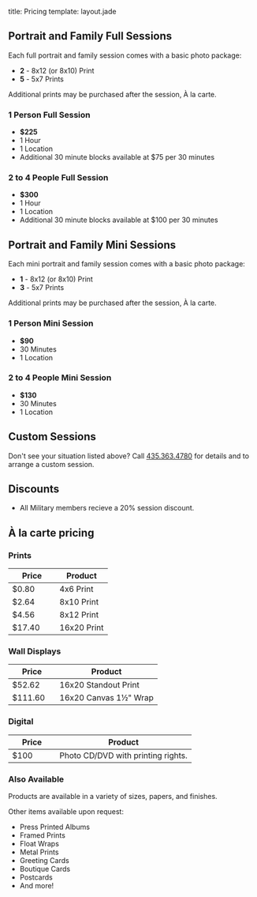 title: Pricing
template: layout.jade

## Portrait and Family Full Sessions

Each full portrait and family session comes with a basic photo package:

  * **2** - 8x12 (or 8x10) Print
  * **5** - 5x7 Prints

Additional prints may be purchased after the session, À la carte.

### 1 Person Full Session

  * **$225**
  * 1 Hour
  * 1 Location
  * Additional 30 minute blocks available at $75 per 30 minutes

### 2 to 4 People Full Session

  * **$300**
  * 1 Hour
  * 1 Location
  * Additional 30 minute blocks available at $100 per 30 minutes

## Portrait and Family Mini Sessions

Each mini portrait and family session comes with a basic photo package:

  * **1** - 8x12 (or 8x10) Print
  * **3** - 5x7 Prints

Additional prints may be purchased after the session, À la carte.

### 1 Person Mini Session

  * **$90**
  * 30 Minutes
  * 1 Location

### 2 to 4 People Mini Session

  * **$130**
  * 30 Minutes
  * 1 Location

## Custom Sessions

Don't see your situation listed above? Call [435.363.4780][tel] for details and to arrange a custom session.

## Discounts

  * All Military members recieve a 20% session discount.

## À la carte pricing

### Prints

<table>
	<thead>
		<tr>
			<th style="width: 5em;">Price</th>
			<th>Product</th>
		</tr>
	</thead>
	<tbody>
		<tr>
			<td>$0.80</td>
			<td>4x6 Print</td>
		</tr>
		<tr>
			<td>$2.64</td>
			<td>8x10 Print</td>
		</tr>
		<tr>
			<td>$4.56</td>
			<td>8x12 Print</td>
		</tr>
		<tr>
			<td>$17.40</td>
			<td>16x20 Print</td>
		</tr>
	</tbody>
</table>

### Wall Displays

<table>
	<thead>
		<tr>
			<th style="width: 5em;">Price</th>
			<th>Product</th>
		</tr>
	</thead>
	<tbody>
		<tr>
			<td>$52.62</td>
			<td>16x20 Standout Print</td>
		</tr>
		<tr>
			<td>$111.60</td>
			<td>16x20 Canvas 1&frac12;"  Wrap</td>
		</tr>
	</tbody>
</table>

### Digital

<table>
	<thead>
		<tr>
			<th style="width: 5em;">Price</th>
			<th>Product</th>
		</tr>
	</thead>
	<tbody>
		<tr>
			<td>$100</td>
			<td>Photo CD/DVD with printing rights.</td>
		</tr>
	</tbody>
</table>

### Also Available

Products are available in a variety of sizes, papers, and finishes.

Other items available upon request:

  * Press Printed Albums
  * Framed Prints
  * Float Wraps
  * Metal Prints
  * Greeting Cards
  * Boutique Cards
  * Postcards
  * And more!

[tel]: tel:+14353634780
